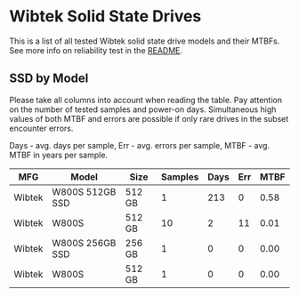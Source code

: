 Wibtek Solid State Drives
=========================

This is a list of all tested Wibtek solid state drive models and their MTBFs. See
more info on reliability test in the [README](https://github.com/linuxhw/SMART).

SSD by Model
------------

Please take all columns into account when reading the table. Pay attention on the
number of tested samples and power-on days. Simultaneous high values of both MTBF
and errors are possible if only rare drives in the subset encounter errors.

Days - avg. days per sample,
Err  - avg. errors per sample,
MTBF - avg. MTBF in years per sample.

| MFG       | Model              | Size   | Samples | Days  | Err   | MTBF |
|-----------|--------------------|--------|---------|-------|-------|------|
| Wibtek    | W800S 512GB SSD    | 512 GB | 1       | 213   | 0     | 0.58   |
| Wibtek    | W800S              | 512 GB | 10      | 2     | 11    | 0.01   |
| Wibtek    | W800S 256GB SSD    | 256 GB | 1       | 0     | 0     | 0.00   |
| Wibtek    | W800S              | 512 GB | 1       | 0     | 0     | 0.00   |
